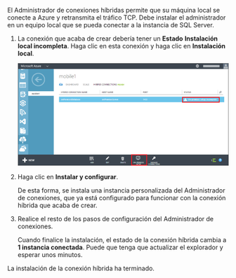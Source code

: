 
El Administrador de conexiones híbridas permite que su máquina local se conecte a Azure y retransmita el tráfico TCP. Debe instalar el administrador en un equipo local que se pueda conectar a la instancia de SQL Server.

1. La conexión que acaba de crear debería tener un **Estado** **Instalación local incompleta**. Haga clic en esta conexión y haga clic en **Instalación local**.
   
    ![On-Premises Setup](./media/hybrid-connections-install-connection-manager/5-1.png)
2. Haga clic en **Instalar y configurar**.
   
    De esta forma, se instala una instancia personalizada del Administrador de conexiones, que ya está configurado para funcionar con la conexión híbrida que acaba de crear.
3. Realice el resto de los pasos de configuración del Administrador de conexiones.
   
    Cuando finalice la instalación, el estado de la conexión híbrida cambia a **1 instancia conectada**. Puede que tenga que actualizar el explorador y esperar unos minutos.

La instalación de la conexión híbrida ha terminado.

<!---HONumber=Oct15_HO3-->